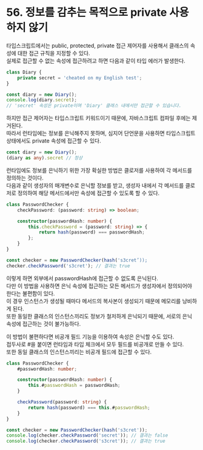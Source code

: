 # 56. 정보를 감추는 목적으로 private 사용하지 않기

타입스크립트에서는 public, protected, private 접근 제어자를 사용해서 클래스의 속성에 대한 접근 규칙을 지정할 수 있다.  
실제로 접근할 수 없는 속성에 접근하려고 하면 다음과 같이 타입 에러가 발생한다.
```ts
class Diary {
    private secret = 'cheated on my English test';
}

const diary = new Diary();
console.log(diary.secret);
// 'secret' 속성은 private이며 'Diary' 클래스 내에서만 접근할 수 있습니다.
```

하지만 접근 제어자는 타입스크립트 키워드이기 때문에, 자바스크립트 컴파일 후에는 제거된다.  
따라서 런타임에는 정보를 은닉해주지 못하며, 심지어 단언문을 사용하면 타입스크립트 상태에서도 private 속성에 접근할 수 있다.

```ts
const diary = new Diary();
(diary as any).secret // 정상
```

런타임에도 정보를 은닉하기 위한 가장 확실한 방법은 클로저를 사용하여 각 메서드를 정의하는 것이다.  
다음과 같이 생성자의 매개변수로 은닉할 정보를 받고, 생성자 내에서 각 메서드를 클로저로 정의하여 해당 메서드에서만 속성에 접근할 수 있도록 할 수 있다.

```ts
class PasswordChecker {
    checkPassword: (password: string) => boolean;

    constructor(passwordHash: number) {
        this.checkPassword = (password: string) => {
            return hash(password) === passwordHash;
        };
    }
}

const checker = new PasswordChecker(hash('s3cret’));
checker.checkPassword('s3cret'); // 결과는 true
```

이렇게 하면 외부에서 passwordHash에 접근할 수 없도록 은닉된다.  
다만 이 방법을 사용하면 은닉 속성에 접근하는 모든 메서드가 생성자에서 정의되어야 한다는 불편함이 있다.  
이 경우 인스턴스가 생성될 때마다 메서드의 복사본이 생성되기 때문에 메모리를 낭비하게 된다.  
또한 동일한 클래스의 인스턴스끼리도 정보가 철저하게 은닉되기 때문에, 서로의 은닉 속성에 접근하는 것이 불가능하다.

이 방법이 불편하다면 비공개 필드 기능을 이용하여 속성은 은닉할 수도 있다.  
접두사로 #을 붙이면 런타임과 타입 체크에서 모두 필드를 비공개로 만들 수 있다.  
또한 동일 클래스의 인스턴스끼리는 비공개 필드에 접근할 수 있다.


```ts
class PasswordChecker {
    #passwordHash: number;

    constructor(passwordHash: number) {
        this.#passwordHash = passwordHash;
    }

    checkPassword(password: string) {
        return hash(password) === this.#passwordHash;
    }
}

const checker = new PasswordChecker(hash('s3cret'));
console.log(checker.checkPassword('secret')); // 결과는 false
console.log(checker.checkPassword('s3cret')); // 결과는 true
```
